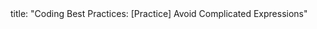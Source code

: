 <frontmatter>
title: "Coding Best Practices: [Practice] Avoid Complicated Expressions"
</frontmatter>

<include src="navbar.md" boilerplate />

<include src="unit-inPage-asFlat.md" boilerplate />